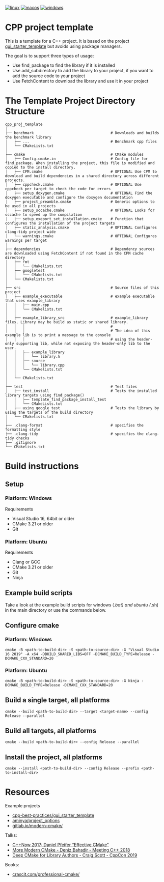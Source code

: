 ﻿[![linux](https://github.com/timow-gh/cpp_proj_template/actions/workflows/linux.yml/badge.svg?branch=main)](https://github.com/timow-gh/cpp_proj_template/actions/workflows/linux.yml)
[![macos](https://github.com/timow-gh/cpp_proj_template/actions/workflows/macos.yml/badge.svg?branch=main)](https://github.com/timow-gh/cpp_proj_template/actions/workflows/macos.yml)
[![windows](https://github.com/timow-gh/cpp_proj_template/actions/workflows/windows.yml/badge.svg?branch=main)](https://github.com/timow-gh/cpp_proj_template/actions/workflows/windows.yml)

# CPP project template

This is a template for a C++ project. It is based on the project
[gui_starter_template](https://github.com/cpp-best-practices/gui_starter_template) but avoids using package
managers.

The goal is to support three types of usage:

* Use find_package to find the library if it is installed
* Use add_subdirectory to add the library to your project, if you want to add the source code to your project
* Use FetchContent to download the library and use it in your project

# The Template Project Directory Structure

    cpp_proj_template
    │   
    ├── benchmark                                   # Downloads and builds the benchmark library
    │   ├── ...                                     # Benchmark cpp files
    │   └── CMakeLists.txt
    │      
    ├── cmake                                       # CMake modules
    │   ├── Config.cmake.in                         # Config file for find_package. When installing the project, this file is modified and copied to the install directory.
    │   ├── CPM.cmake                               # OPTIONAL Use CPM to download and build dependencies in a shared directory across different projects.
    │   ├── cppcheck.cmake                          # OPTIONAL Use cppcheck per target to check the code for errors
    │   ├── setup_doxygen.cmake                     # OPTIONAL Find the doxygen executable and configure the doxygen documentation
    │   ├── project_preamble.cmake                  # Generic options to be used in all projects                
    │   ├── setup_sccache.cmake                     # OPTIONAL Looks for sccache to speed up the compilation
    │   ├── setup_exeport_set_installation.cmake    # Function that configures the installation of the project targets
    │   ├── static_analysis.cmake                   # OPTIONAL Configures clang-tidy project wide
    │   └── warnings.cmake                          # OPTIONAL Configures warnings per target
    │                                
    ├── dependencies                                # Dependency sources are downloaded using FetchContent if not found in the CPM cache directory 
    │   ├── fmt                                     
    │   │   └── CMakelists.txt
    │   ├── googletest                              
    │   │   └── CMakelists.txt
    │   └── CMakelists.txt
    │
    ├── src                                         # Source files of this project
    │   ├── example_executable                      # example executable that uses example_library
    │   │   ├── main.cpp
    │   │   └── CMakelists.txt
    │   │
    │   ├── example_library_src                     # example_library files. Library may be build as static or shared library.
    │   │   │                                       #
    │   │   │                                       # The idea of this example lib is to print a message to the console 
    │   │   │                                       # using the header-only supporting lib, while not exposing the header-only lib to the user.
    │   │   ├── example_library             
    │   │   │   └── library.h      
    │   │   ├── source                      
    │   │   │   └── library.cpp
    │   │   └── CMakelists.txt
    │   │
    │   └── CMakelists.txt     
    │
    ├── test                                        # Test files
    │   ├── test_install                            # Tests the installed library targets using find_package()
    │   │   ├── template_find_package_install_test  
    │   │   └── CMakeLists.txt
    │   ├── using_google_test                       # Tests the library by using the targets of the build directory
    │   └── CMakelists.txt
    │
    ├── .clang-format                               # specifies the formatting style
    ├── .clang-tidy                                 # specifies the clang-tidy checks    
    ├── .gitignore                          
    └── CMakelists.txt

# Build instructions

## Setup

### Platform: Windows

Requirements

- Visual Studio 16, 64bit or older
- CMake 3.21 or older
- Git

### Platform: Ubuntu

Requirements

- Clang or GCC
- CMake 3.21 or older
- Git
- Ninja

## Example build scripts

Take a look at the example build scripts for windows (*.bat) and ubuntu (*.sh) in the main directory or use the
commands below.

## Configure cmake

### Platform: Windows

```
cmake -B <path-to-build-dir> -S <path-to-source-dir> -G "Visual Studio 16 2019" -A x64 -DBUILD_SHARED_LIBS=OFF -DCMAKE_BUILD_TYPE=Release -DCMAKE_CXX_STANDARD=20
```

### Platform: Ubuntu

```
cmake -B <path-to-build-dir> -S <path-to-source-dir> -G Ninja -DCMAKE_BUILD_TYPE=Release -DCMAKE_CXX_STANDARD=20
```

## Build a single target, all platforms

```
cmake --build <path-to-build-dir> --target <target-name> --config Release --parallel
```

## Build all targets, all platforms

```
cmake --build <path-to-build-dir> --config Release --parallel
```

## Install the project, all platforms

```
cmake --install <path-to-build-dir> --config Release --prefix <path-to-install-dir>
```

# Resources

Example projects

* [cpp-best-practices/gui_starter_template](https://github.com/cpp-best-practices/gui_starter_template)
* [aminya/project_options](https://github.com/aminya/project_options)
* [gitlab.io/modern-cmake/](https://cliutils.gitlab.io/modern-cmake/)

Talks:

* [C++Now 2017: Daniel Pfeifer “Effective CMake"](https://youtu.be/bsXLMQ6WgIk)
* [More Modern CMake - Deniz Bahadir - Meeting C++ 2018](https://youtu.be/y7ndUhdQuU8)
* [Deep CMake for Library Authors - Craig Scott - CppCon 2019](https://youtu.be/m0DwB4OvDXk)

Books:

* [crascit.com/professional-cmake/](https://crascit.com/professional-cmake/)